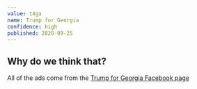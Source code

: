 ```yaml
---
value: t4ga
name: Trump for Georgia
confidence: high
published: 2020-09-25
---
```


## Why do we think that?

All of the ads come from the
[Trump for Georgia Facebook page](https://www.facebook.com/TrumpForGeorgia/)
